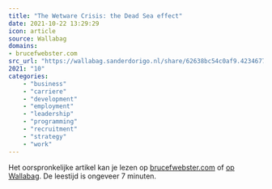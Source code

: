 ```yaml
---
title: "The Wetware Crisis: the Dead Sea effect"
date: 2021-10-22 13:29:29
icon: article
source: Wallabag
domains:
- brucefwebster.com
src_url: "https://wallabag.sanderdorigo.nl/share/62638bc54c0af9.42346779"
2021: "10"
categories:
    - "business"
    - "carriere"
    - "development"
    - "employment"
    - "leadership"
    - "programming"
    - "recruitment"
    - "strategy"
    - "work"
---
```

Het oorspronkelijke artikel kan je lezen op [brucefwebster.com](http://brucefwebster.com/2008/04/11/the-wetware-crisis-the-dead-sea-effect/) of [op Wallabag](https://wallabag.sanderdorigo.nl/share/62638bc54c0af9.42346779). De leestijd is ongeveer 7 minuten.